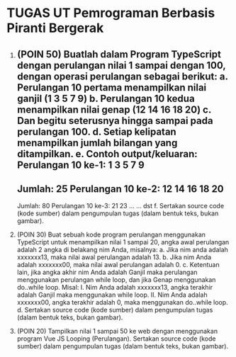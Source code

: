 # TUGAS UT Pemrograman Berbasis Piranti Bergerak

1. (POIN 50) Buatlah dalam Program TypeScript dengan perulangan nilai 1
sampai dengan 100, dengan operasi perulangan sebagai berikut:
    a. Perulangan 10 pertama menampilkan nilai ganjil (1 3 5 7 9)
    b. Perulangan 10 kedua menampilkan nilai genap (12 14 16 18 20)
    c. Dan begitu seterusnya hingga sampai pada perulangan 100.
    d. Setiap kelipatan menampilkan jumlah bilangan yang ditampilkan.
    e. Contoh output/keluaran:
    Perulangan 10 ke-1:
    1
    3
    5
    7
    9
    --------------------------
    Jumlah: 25
    Perulangan 10 ke-2:
    12
    14
    16
    18
    20
    --------------------------
    Jumlah: 80
    Perulangan 10 ke-3:
    21
    23
    …
    …
    dst
    f. Sertakan source code (kode sumber) dalam pengumpulan tugas
    (dalam bentuk teks, bukan gambar).

2. (POIN 30) Buat sebuah kode program perulangan menggunakan
TypeScript untuk menampilkan nilai 1 sampai 20, angka awal perulangan
adalah 2 angka di belakang nim Anda, misalnya:
    a. Jika nim anda adalah xxxxxxx13, maka nilai awal perulangan adalah
    13.
    b. Jika nim Anda adalah xxxxxxx00, maka nilai awal perulangan
    adalah 0.
    c. Ketentuan lain, jika angka akhir nim Anda adalah Ganjil maka
    perulangan menggunakan perulangan while loop, dan jika Genap
    menggunakan do..while loop. Misal:
    I. Nim Anda adalah xxxxxxx13, angka terakhir adalah Ganjil
    maka menggunakan while loop.
    II. Nim Anda adalah xxxxxxx00, angka terakhir adalah 0, maka
    menggunakan do..while loop.
    d. Sertakan source code (kode sumber) dalam pengumpulan tugas
    (dalam bentuk teks, bukan gambar).
    
3. (POIN 20) Tampilkan nilai 1 sampai 50 ke web dengan menggunakan
program Vue JS Looping (Perulangan). Sertakan source code (kode sumber)
dalam pengumpulan tugas (dalam bentuk teks, bukan gambar).